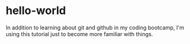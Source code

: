 # hello-world
In addition to learning about git and github in my coding bootcamp, I'm using this tutorial just to become more familiar with things. 
